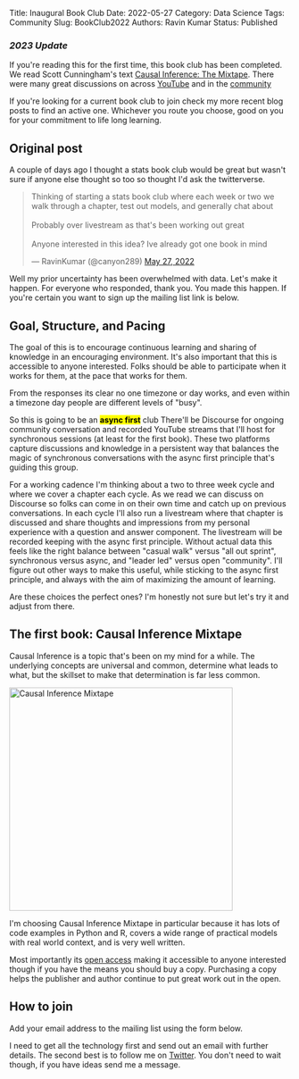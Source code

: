 Title: Inaugural Book Club
Date: 2022-05-27 
Category: Data Science
Tags: Community
Slug: BookClub2022
Authors: Ravin Kumar
Status: Published

### _2023 Update_
If you're reading this for the first time, this book club has been completed. 
We read Scott Cunningham's text [Causal Inference: The Mixtape](https://mixtape.scunning.com/).
There were many great discussions on across [YouTube](https://www.youtube.com/watch?v=B5sxkQlWdU0&list=PLEfTblCtQoU7zqPo1f7iXqQAlN_72lx1k) and in the [community](https://community.intuitivebayes.com/)


If you're looking for a current book club to join check my more recent blog posts to find an active one.
Whichever you route you choose, good on you for your commitment to life long learning.

## Original post
A couple of days ago I thought a stats book club would be great but wasn't sure if anyone else thought so too
so thought I'd ask the twitterverse.
<blockquote class="twitter-tweet tw-align-center"><p lang="en" dir="ltr">Thinking of starting a stats book club where each week or two we walk through a chapter, test out models, and generally chat about<br><br>Probably over livestream as that&#39;s been working out great<br><br>Anyone interested in this idea? Ive already got one book in mind</p>&mdash; RavinKumar (@canyon289) <a href="https://twitter.com/canyon289/status/1530048907526299648?ref_src=twsrc%5Etfw">May 27, 2022</a></blockquote> <script async src="https://platform.twitter.com/widgets.js" charset="utf-8"></script> 

Well my prior uncertainty has been overwhelmed with data. 
Let's make it happen.
For everyone who responded, thank you. 
You made this happen.
If you're certain you want to sign up the mailing list link is below.


## Goal, Structure, and Pacing
The goal of this is to encourage continuous learning and sharing of knowledge in an encouraging environment.
It's also important that this is accessible to anyone interested.
Folks should be able to participate when it works for them, at the pace that works for them.

From the responses its clear no one timezone or day works, 
and even within a timezone day people are different levels of "busy".

So this is going to be an <mark>**async first**</mark> club
There'll be Discourse for ongoing community conversation and 
recorded YouTube streams that I'll host for synchronous sessions (at least for the first book). 
These two platforms capture discussions and knowledge in a persistent way that balances the magic of synchronous
conversations with the async first principle that's guiding this group.

For a working cadence I'm thinking about a two to three week cycle and where we cover a chapter each cycle.
As we read we can discuss on Discourse so folks can come in on their own time
and catch up on previous conversations.
In each cycle I'll also run a livestream where that chapter is discussed
and share thoughts and impressions from my personal experience with a question and answer component. 
The livestream will be recorded keeping with the async first principle.
Without actual data this feels like the right balance between "casual walk" versus "all out sprint",
synchronous versus async,
and "leader led" versus open "community".
I'll figure out other ways to make this useful,
while sticking to the async first principle,
and always with the aim of maximizing the amount of learning.

Are these choices the perfect ones? I'm honestly not sure but let's try it and adjust from there.

## The first book: Causal Inference Mixtape
Causal Inference is a topic that's been on my mind for a while.
The underlying concepts are universal and common, determine what leads to what, 
but the skillset to make that determination is far less common.

<img src="https://mixtape.scunning.com/images/cover.jpg" alt="Causal Inference Mixtape" style="width:400px"> 

I'm choosing Causal Inference Mixtape in particular because it has lots of code examples in Python and R,
covers a wide range of practical models with real world context,
and is very well written.

Most importantly its [open access](https://mixtape.scunning.com/) making it accessible to anyone interested
though if you have the means you should buy a copy.
Purchasing a copy helps the publisher and author continue to put great work out in the open.

## How to join
Add your email address to the mailing list using the form below.
<div class="ml-form-embed"
  data-account="3479153:h8h4b4n7u8"
  data-form="5689564:h2f9s0">
</div>

<!-- MailerLite Universal -->
<script>
(function(m,a,i,l,e,r){ m['MailerLiteObject']=e;function f(){
var c={ a:arguments,q:[]};var r=this.push(c);return "number"!=typeof r?r:f.bind(c.q);}
f.q=f.q||[];m[e]=m[e]||f.bind(f.q);m[e].q=m[e].q||f.q;r=a.createElement(i);
var _=a.getElementsByTagName(i)[0];r.async=1;r.src=l+'?v'+(~~(new Date().getTime()/1000000));
_.parentNode.insertBefore(r,_);})(window, document, 'script', 'https://static.mailerlite.com/js/universal.js', 'ml');

var ml_account = ml('accounts', '3479153', 'h8h4b4n7u8', 'load');
</script>
<!-- End MailerLite Universal -->

I need to get all the technology first and send out an email with further details.
The second best is to follow me on [Twitter](https://twitter.com/canyon289).
You don't need to wait though, if you have ideas send me a message.

